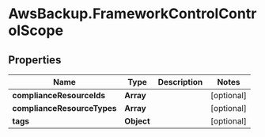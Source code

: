 # AwsBackup.FrameworkControlControlScope

## Properties

Name | Type | Description | Notes
------------ | ------------- | ------------- | -------------
**complianceResourceIds** | **Array** |  | [optional] 
**complianceResourceTypes** | **Array** |  | [optional] 
**tags** | **Object** |  | [optional] 


